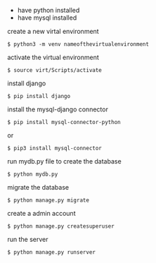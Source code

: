 * have python installed
* have mysql installed

create a new virtal environment

```
$ python3 -m venv nameofthevirtualenvironment

```

activate the virtual environment

```
$ source virt/Scripts/activate

```
install django

```
$ pip install django

```

install the mysql-django connector

```
$ pip install mysql-connector-python

```

or

```
$ pip3 install mysql-connector

```

run mydb.py file to create the database

```
$ python mydb.py

```

migrate the database

```
$ python manage.py migrate

```

create a admin account

```
$ python manage.py createsuperuser

```

run the server

```
$ python manage.py runserver

